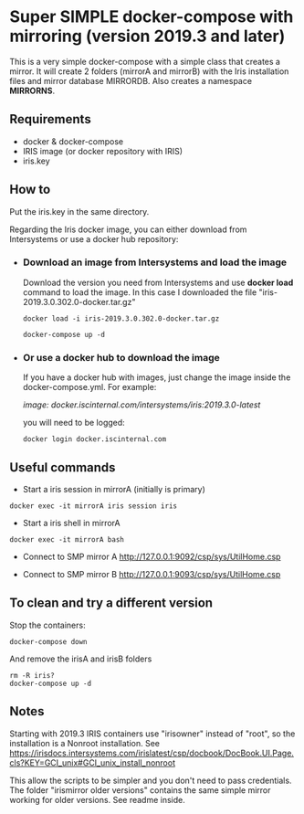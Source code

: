 # Super SIMPLE docker-compose with mirroring (version 2019.3 and later)
This is a very simple docker-compose with a simple class that creates a mirror. 
It will create 2 folders (mirrorA and mirrorB) with the Iris installation files and mirror database MIRRORDB. Also creates a namespace **MIRRORNS**.


## Requirements
- docker & docker-compose
- IRIS image (or docker repository with IRIS) 
- iris.key

## How to 

Put the iris.key in the same directory. 

Regarding the Iris docker image, you can either download from Intersystems or use a docker hub repository:

- ### Download an image from Intersystems and load the image
    Download the version you need from Intersystems and use **docker load** command to load the image. In this case I downloaded the file "iris-2019.3.0.302.0-docker.tar.gz"

    ```
    docker load -i iris-2019.3.0.302.0-docker.tar.gz

    docker-compose up -d
    ```
- ### Or use a docker hub to download the image
    If you have a docker hub with images, just change the image inside the docker-compose.yml.  For example: 

     *image: docker.iscinternal.com/intersystems/iris:2019.3.0-latest*

    you will need to be logged: 
    ``` 
    docker login docker.iscinternal.com
    ```

## Useful commands 

- Start a iris session in mirrorA (initially is primary)
```shell
docker exec -it mirrorA iris session iris
```
- Start a iris shell in mirrorA
```shell
docker exec -it mirrorA bash
```

- Connect to SMP mirror A
 http://127.0.0.1:9092/csp/sys/UtilHome.csp

- Connect to SMP mirror B
http://127.0.0.1:9093/csp/sys/UtilHome.csp



## To clean and try a different version

Stop the containers: 

```shell
docker-compose down
```
And remove the irisA and irisB folders

```shell
rm -R iris?
docker-compose up -d
```

## Notes
Starting with 2019.3 IRIS containers use "irisowner" instead of "root", so the installation is a Nonroot installation. 
See https://irisdocs.intersystems.com/irislatest/csp/docbook/DocBook.UI.Page.cls?KEY=GCI_unix#GCI_unix_install_nonroot

This allow the scripts to be simpler and you don't need to pass credentials.
The folder "irismirror older versions" contains the same simple mirror working for older versions. See readme inside. 
